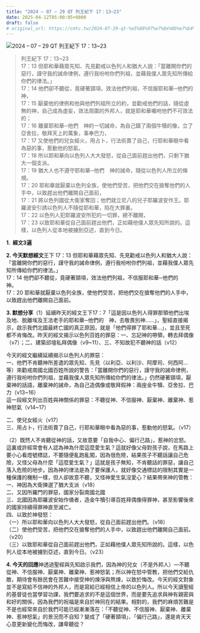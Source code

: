 ```yaml
---
title: "2024 – 07 – 29 QT 列王紀下 17：13~23"
date: 2025-04-12T05:00:05+0800
draft: false
# original_url: https://cmtc.tw/2024-07-29-qt-%e5%88%97%e7%8e%8b%e7%b4%80%e4%b8%8b-17%ef%bc%9a1323
---
```


![2024 – 07 – 29 QT 列王紀下 17：13~23](/images/qt.jpg  "2024 – 07 – 29 QT 列王紀下 17：13~23")

> 列王紀下 17：13~23  
> 17：13 但耶和華藉眾先知、先見勸戒以色列人和猶大人說：「當離開你們的惡行，謹守我的誡命律例，遵行我吩咐你們列祖，並藉我僕人眾先知所傳給你們的律法。」  
> 17：14 他們卻不聽從，竟硬著頸項，效法他們列祖，不信服耶和華─他們的　神，  
> 17：15 厭棄他的律例和他與他們列祖所立的約，並勸戒他們的話，隨從虛無的神，自己成為虛妄，效法周圍的外邦人，就是耶和華囑咐他們不可效法的；  
> 17：16 離棄耶和華─他們　神的一切誡命，為自己鑄了兩個牛犢的像，立了亞舍拉，敬拜天上的萬象，事奉巴力，  
> 17：17 又使他們的兒女經火，用占卜，行法術賣了自己，行耶和華眼中看為惡的事，惹動他的怒氣。  
> 17：18 所以耶和華向以色列人大大發怒，從自己面前趕出他們，只剩下猶大一個支派。  
> 17：19 猶大人也不遵守耶和華─他們　神的誡命，隨從以色列人所立的條規。  
> 17：20 耶和華就厭棄以色列全族，使他們受苦，把他們交在搶奪他們的人手中，以致趕出他們離開自己面前，  
> 17：21 將以色列國從大衛家奪回；他們就立尼八的兒子耶羅波安作王。耶羅波安引誘以色列人不隨從耶和華，陷在大罪裏。  
> 17：22 以色列人犯耶羅波安所犯的一切罪，總不離開，  
> 17：23 以致耶和華從自己面前趕出他們，正如藉他僕人眾先知所說的。這樣，以色列人從本地被擄到亞述，直到今日。

**1.  經文3遍**

**2. 今天默想經文**王下 17：13 但耶和華藉眾先知、先見勸戒以色列人和猶大人說：「當離開你們的惡行，謹守我的誡命律例，遵行我吩咐你們列祖，並藉我僕人眾先知所傳給你們的律法。」  
17：14 他們卻不聽從，竟硬著頸項，效法他們列祖，不信服耶和華─他們的　神。  
17：20 耶和華就厭棄以色列全族，使他們受苦，把他們交在搶奪他們的人手中，以致趕出他們離開自己面前。

**3. 默想分享**（1）延續昨天的經文王下17：7「這是因以色列人得罪那領他們出埃及地、脫離埃及王法老手的耶和華─他們的　神，去敬畏別神……」，聖經直接揭示，啟示我們北國最終亡國的真正原因，就是「他們得罪了耶和華…」，並且至死都不肯悔改。昨天的經文揭示以色列百姓的罪惡：一、忘記神的帶領，轉去拜偶像（v7）；二、建築邱壇私拜偶像（v9~11）、三、不知故犯不聽神的話（v12）

今天的經文繼續延續揭示以色列人的罪惡：  
一、他們不肯聽神所差遣的眾先知、先見（以利亞、以利沙、阿摩司、何西阿…等）來勸戒南國北國百姓所說的警告：「當離開你們的惡行，謹守我的誡命律例，遵行我吩咐你們列祖，並藉我僕人眾先知所傳給你們的律法。」仍然硬著頸項，厭棄神的話語，離棄神的誡命，為自己造偶像或敬拜假神：兩座金牛犢、亞舍拉、巴力（v13~16）  
這一段經文列出百姓與神關係的罪惡：不聽從神、不信服神、厭棄神、離棄神、惹神怒氣（v14~17）

二、使兒女經火（v17）  
三、用占卜，行法術賣了自己，行耶和華眼中看為惡的事，惹動他的怒氣。（v17）

（2）既然人不肯聽從神的話，又故意要「自我中心、偏行己路」，惹神的忿怒。這裏或許經常會有人認為神為什麼這麼愛生氣？這就好像父母對孩子說，在馬路上要小心看燈號標誌，不要隨便亂跑亂闖，因為很危險，結果孩子不聽話讓自己危險，又怪父母為什麼「這麼愛生氣？」這就是孩子無知，不肯聽話的罪惡，讓自己落入危險的地步。因為神的律法是為了要保護人，就好像交通標誌的限制其實是一種保護的機制一樣，但人卻故意不聽，又怪神愛生氣沒愛心？結果帶來神的管教：  
一、神因為大衛揀選了猶大支派（v18）  
二、又因所羅門的罪惡，國家分裂南國北國  
三、北國因為耶羅波安始作俑者，造金牛犢引導百姓拜偶像得罪神，甚至影響後來的國家持續得罪神直至滅亡。  
四、以致於神發怒：  
（一）所以耶和華向以色列人大大發怒，從自己面前趕出他們。（v18）  
（二）使他們受苦，把他們交在搶奪他們的人手中，以致趕出他們離開自己面前。（v20）  
（三）以致耶和華從自己面前趕出他們，正如藉他僕人眾先知所說的。這樣，以色列人從本地被擄到亞述，直到今日。（v23）

**4. 今天的回應**神透過聖經與先知啟示我們，因為神的兒女（不是外邦人）—不聽從神、不信服神、厭棄神、離棄神、惹神怒氣；所以神在怒中管教，把他們交給仇敵，期待會有餘民會在苦難中接受神的煉淨與熬煉，以致於悔改。今天的經文對象並不是寫給不信神的外邦人，而是寫給已經相信上帝的以色列人。所以今天讀聖經的基督徒也當學習功課，我們要追求的不是這個世界，而是要先追求與神有親密與和好的關係，因為我們的祝福是來自於神同在的結果。相對的，我們的麻煩苦難是不是也經常來自於我們可能已經漸漸落在：「不聽從神、不信服神、厭棄神、離棄神、惹神怒氣」的景況而不自知？變成了「硬著頸項」、「偏行己路」，還是肯天天心意更新變化而悔改，謙卑聽從？